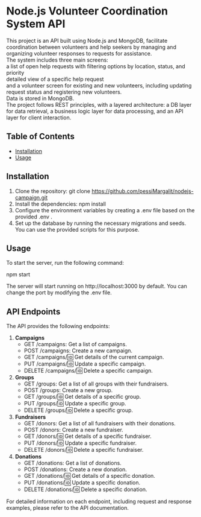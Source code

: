 # Node.js Volunteer Coordination System API

This project is an API built using Node.js and MongoDB, facilitate coordination between volunteers and help seekers by managing and organizing volunteer responses to requests for assistance.
<br>
The system includes three main screens:
<br>
a list of open help requests with filtering options by location, status, and priority
<br>
detailed view of a specific help request
<br>
and a volunteer screen for existing and new volunteers, including updating request status and registering new volunteers. 
<br>
Data is stored in MongoDB. 
<br>
The project follows REST principles, with a layered architecture: a DB layer for data retrieval, a business logic layer for data processing, and an API layer for client interaction.

## Table of Contents

- [Installation](#installation)
- [Usage](#usage)

## Installation

1. Clone the repository: git clone https://github.com/pessiMargalit/nodejs-campaign.git
2. Install the dependencies: npm install
3. Configure the environment variables by creating a .env file based on the provided .env .
4. Set up the database by running the necessary migrations and seeds. You can use the provided scripts for this purpose.

## Usage

To start the server, run the following command:

npm start


The server will start running on http://localhost:3000 by default. You can change the port by modifying the .env file.

## API Endpoints

The API provides the following endpoints:

1. **Campaigns**
   - GET /campaigns: Get a list of campaigns.
   - POST /campaigns: Create a new campaign.
   - GET /campaigns/:id: Get details of  the current campaign.
   - PUT /campaigns/:id: Update a specific campaign.
   - DELETE /campaigns/:id: Delete a specific campaign.
2. **Groups**
   - GET /groups: Get a list of all groups with their fundraisers.
   - POST /groups: Create a new group.
   - GET /groups/:id: Get details of a specific group.
   - PUT /groups/:id: Update a specific group.
   - DELETE /groups/:id: Delete a specific group.
3. **Fundraisers**
   - GET /donors: Get a list of all fundraisers with their donations.
   - POST /donors: Create a new fundraiser.
   - GET /donors/:id: Get details of a specific fundraiser.
   - PUT /donors/:id: Update a specific fundraiser.
   - DELETE /donors/:id: Delete a specific fundraiser.
4. **Donations**
   - GET /donations: Get a list of donations.
   - POST /donations: Create a new donation.
   - GET /donations/:id: Get details of a specific donation.
   - PUT /donations/:id: Update a specific donation.
   - DELETE /donations/:id: Delete a specific donation.

For detailed information on each endpoint, including request and response examples, please refer to the API documentation.

